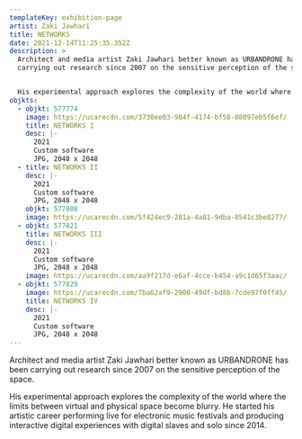 ```yaml
---
templateKey: exhibition-page
artist: Zaki Jawhari
title: NETWORKS
date: 2021-12-14T11:25:35.352Z
description: >
  Architect and media artist Zaki Jawhari better known as URBANDRONE has been
  carrying out research since 2007 on the sensitive perception of the space. 


  His experimental approach explores the complexity of the world where the limits between virtual and physical space become blurry. He started his artistic career performing live for electronic music festivals and producing interactive digital experiences with digital slaves and solo since 2014.
objkts:
  - objkt: 577774
    image: https://ucarecdn.com/3730ee03-984f-4174-bf58-08097eb5f6ef/
    title: NETWORKS I
    desc: |-
      2021
      Custom software
      JPG, 2048 x 2048
  - title: NETWORKS II
    desc: |-
      2021
      Custom software
      JPG, 2048 x 2048
    objkt: 577808
    image: https://ucarecdn.com/5f424ec9-281a-4a81-9dba-8541c3be8277/
  - objkt: 577821
    title: NETWORKS III
    desc: |-
      2021
      Custom software
      JPG, 2048 x 2048
    image: https://ucarecdn.com/aa9f217d-e6af-4cce-b454-a9c1d65f3aac/
  - objkt: 577829
    image: https://ucarecdn.com/7ba62af9-2900-49df-bd8b-7cde97f0ff45/
    title: NETWORKS IV
    desc: |-
      2021
      Custom software
      JPG, 2048 x 2048
---
```

Architect and media artist Zaki Jawhari better known as URBANDRONE has been carrying out research since 2007 on the sensitive perception of the space. 

His experimental approach explores the complexity of the world where the limits between virtual and physical space become blurry. He started his artistic career performing live for electronic music festivals and producing interactive digital experiences with digital slaves and solo since 2014.